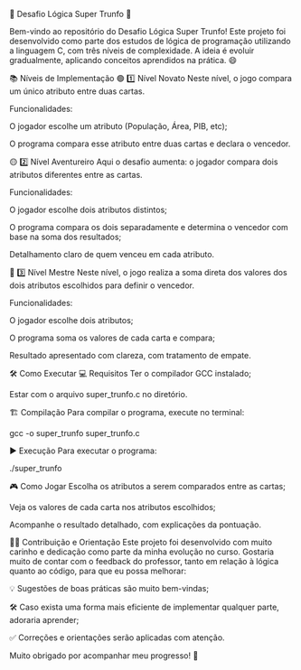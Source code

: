 🚀 Desafio Lógica Super Trunfo 🎴

Bem-vindo ao repositório do Desafio Lógica Super Trunfo! Este projeto foi desenvolvido como parte dos estudos de lógica de programação utilizando a linguagem C, com três níveis de complexidade. A ideia é evoluir gradualmente, aplicando conceitos aprendidos na prática. 😄

📚 Níveis de Implementação
🟢 1️⃣ Nível Novato
Neste nível, o jogo compara um único atributo entre duas cartas.

Funcionalidades:

O jogador escolhe um atributo (População, Área, PIB, etc);

O programa compara esse atributo entre duas cartas e declara o vencedor.

🟡 2️⃣ Nível Aventureiro
Aqui o desafio aumenta: o jogador compara dois atributos diferentes entre as cartas.

Funcionalidades:

O jogador escolhe dois atributos distintos;

O programa compara os dois separadamente e determina o vencedor com base na soma dos resultados;

Detalhamento claro de quem venceu em cada atributo.

🔴 3️⃣ Nível Mestre
Neste nível, o jogo realiza a soma direta dos valores dos dois atributos escolhidos para definir o vencedor.

Funcionalidades:

O jogador escolhe dois atributos;

O programa soma os valores de cada carta e compara;

Resultado apresentado com clareza, com tratamento de empate.

🛠️ Como Executar
💻 Requisitos
Ter o compilador GCC instalado;

Estar com o arquivo super_trunfo.c no diretório.

🏗️ Compilação
Para compilar o programa, execute no terminal:

gcc -o super_trunfo super_trunfo.c

▶️ Execução
Para executar o programa:

./super_trunfo

🎮 Como Jogar
Escolha os atributos a serem comparados entre as cartas;

Veja os valores de cada carta nos atributos escolhidos;

Acompanhe o resultado detalhado, com explicações da pontuação.

🧑‍🏫 Contribuição e Orientação
Este projeto foi desenvolvido com muito carinho e dedicação como parte da minha evolução no curso.
Gostaria muito de contar com o feedback do professor, tanto em relação à lógica quanto ao código, para que eu possa melhorar:

💡 Sugestões de boas práticas são muito bem-vindas;

🛠️ Caso exista uma forma mais eficiente de implementar qualquer parte, adoraria aprender;

✅ Correções e orientações serão aplicadas com atenção.

Muito obrigado por acompanhar meu progresso! 🙏

